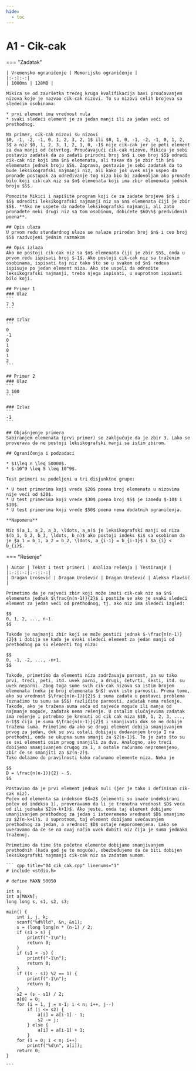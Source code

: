 ```yaml
---
hide:
  - toc
---
```


# A1 - Cik-cak

=== "Zadatak"
	
	| Vremensko ograničenje | Memorijsko ograničenje |
	|:-:|:-:|
	| 1000ms | 128MB |
	
	Mikica se od završetka trećeg kruga kvalifikacija bavi proučavanjem nizova koje je nazvao cik-cak nizovi. To su nizovi celih brojeva sa sledećim osobinama:
	
	* prvi element ima vrednost nula
	* svaki sledeći element je za jedan manji ili za jedan veći od prethodnog.
	
	Na primer, cik-cak nizovi su nizovi
	$0, -1, -2, -1, 0, 1, 2, 3, 2, 1$ ili $0, 1, 0, -1, -2, -1, 0, 1, 2, 3$ a niz $0, 1, 2, 3, 1, 2, 1, 0, -1$ nije cik-cak jer je peti element za dva manji od četvrtog. Proučavajući cik-cak nizove, Mikica je sebi postavio zadatak da za zadati prirodni broj $n$ i ceo broj $S$ odredi cik-cak niz koji ima $n$ elemenata, ali takav da je zbir tih $n$ elemenata jednak broju $S$. Zapravo, postavio je sebi zadatak da to bude leksikografski najmanji niz, ali kako još uvek nije uspeo da pronađe postupak za određivanje tog niza bio bi zadovoljan ako pronađe bilo koji cik-cak niz sa $n$ elemenata koji ima zbir elemenata jednak broju $S$.
	
	Pomozite Mikici i napišite program koji će za zadate brojeve $n$ i  $S$ odrediti leksikografski najmanji niz sa $n$ elemenata čiji je zbir $S$. **Ako ne uspete da nađete leksikografski najmanji, ali zato pronađete neki drugi niz sa tom osobinom, dobićete $60\%$ predviđenih poena**.
	
	## Opis ulaza
	U prvom redu standardnog ulaza se nalaze prirodan broj $n$ i ceo broj $S$ razdvojeni jednim razmakom
	
	## Opis izlaza
	Ako ne postoji cik-cak niz sa $n$ elemenata čiji je zbir $S$, onda u prvom redu ispisati broj $-1$. Ako postoji cik-cak niz sa traženim osobinama, ispisati taj niz tako što se u svakom od $n$ redova ispisuje po jedan element niza. Ako ste uspeli da odredite leksikografski najmanji, treba njega ispisati, u suprotnom ispisati bilo koji.
	
	## Primer 1
	### Ulaz
	```
	7 3
	```
	
	### Izlaz
	```
	0
	-1
	0
	1
	0
	1
	2
	```
	
	## Primer 2
	### Ulaz
	```
	3 100
	```
	
	### Izlaz
	```
	-1
	```
	
	## Objašnjenje primera
	Sabiranjem elemenata (prvi primer) se zaključuje da je zbir 3. Lako se proverava da ne postoji leksikografski manji sa istim zbirom.
	
	## Ograničenja i podzadaci
	
	* $1\leq n \leq 50000$.
	* $-10^9 \leq S \leq 10^9$.
	
	Test primeri su podeljeni u tri disjunktne grupe:
	
	* U test primerima koji vrede $20$ poena broj elemenata u nizovima nije veći od $20$.
	* U test primerima koji vrede $30$ poena broj $S$ je između $-10$ i $10$.
	* U test primerima koji vrede $50$ poena nema dodatnih ograničenja. 
	
	**Napomena**
	
	Niz $(a_1, a_2, a_3, \ldots, a_n)$ je leksikografski manji od niza  $(b_1, b_2, b_3, \ldots, b_n)$ ako postoji indeks $i$ sa osobinom da je $a_1 = b_1, a_2 = b_2, \ldots, a_{i-1} = b_{i-1}$ i $a_{i} < b_{i}$.
	
	
=== "Rešenje"
	
	| Autor | Tekst i test primeri | Analiza rеšenja | Testiranje |
	|:-:|:-:|:-:|:-:|
	| Dragan Urošević | Dragan Urošević | Dragan Urošević | Aleksa Plavšić |
	
	Primetimo da je najveći zbir koji može imati cik-cak niz sa $n$ elemenata jednak $\frac{n(n-1)}{2}$ i postiže se ako je svaki sledeći element za jedan veći od prethodnog, tj. ako niz ima sledeći izgled:
	
	$$
	0, 1, 2, ..., n-1.
	$$
	
	Takođe je najmanji zbir koji se može postići jednak $-\frac{n(n-1)}{2}$ i dobija se kada je svaki sledeći element za jedan manji od prethodnog pa su elementi tog niza:
	
	$$
	0, -1, -2, ..., -n+1.
	$$
	
	Takođe, primetimo da elementi niza zadržavaju parnost, pa su tako prvi, treći, peti, itd. uvek parni, a drugi, četvrti, šesti, itd. su uvek neparni. Zbog toga sume svih cik-cak nizova sa istim brojem elemenata (neka je broj elemenata $n$) uvek iste parnosti. Prema tome, ako su vrednost $\frac{n(n-1)}{2}$ i suma zadata u postavci problema (označimo tu sumu sa $S$) različite parnosti, zadatak nema rešenje. Takođe, ako je tražena suma veća od najveće moguće ili manja od najmanje moguće, zadatak nema rešenje. U ostalim slučajevima zadatak ima rešenje i potrebno je krenuti od cik cak niza $$0, 1, 2, 3, ..., n-1$$ čija je suma $\frac{n(n-1)}{2}$ i smanjivati dok se ne dobije tražena suma. Primetimo da ako se drugi element dobija smanjivanjem prvog za jedan, dok se svi ostali dobijaju dodavanjem broja 1 na prethodni, onda se ukupna suma smanji za $2(n-1)$. To je zato što su se svi elementi osim prvog smanjili za dva. Analogno, ako treći dobijemo smanjivanjem drugog za 1, a ostale računamo nepromenjeno, zbir će se smanjiti za $2(n-2)$. 
	Tako dolazmo do pravilnosti kako računamo elemente niza. Neka je 
	
	$$
	D = \frac{n(n-1)}{2} - S.
	$$
	
	Postavimo da je prvi element jednak nuli (jer je tako i definisan cik-cak niz).
	Počev od elementa sa indeksom $k=2$ (elementi su inače indeksirani počev od indeksa 1), proveravamo da li je trenutna vrednost $D$ veća od ili jednaka $2(n-k+1)$. Ako jeste, onda taj element dobijamo umanjivanjem prethodnog za jedan i istovremeno vrednost $D$ smanjimo za $2(n-k+1)$. U suprotnom, taj element dobijamo uvećavanjem prethodnog za jedan, a vrednost $D$ ostaje neporomenjena. Lako se uveravamo da će se na ovaj način uvek dobiti niz čija je suma jednaka traženoj. 
	
	Primetimo da time što početne elemente dobijamo smanjivanjem prethodnih (kada god je to moguće), obezbeđujemo da će biti dobijen leksikografski najmanji cik-cak niz sa zadatom sumom.
	
	``` cpp title="04_cik_cak.cpp" linenums="1"
	# include <stdio.h>
	
	# define MAXN 50050
	
	int n;
	int a[MAXN];
	long long s, s1, s2, s3;
	
	main() {
		int i, j, k;
		scanf("%d%lld", &n, &s1);
		s = (long long)n * (n-1) / 2;
		if (s1 > s) {
			printf("-1\n");
			return 0;
		}
		if (s1 < -s) {
			printf("-1\n");
			return 0;
		}
		if ((s - s1) %2 == 1) {
			printf("-1\n");
			return 0;
		}
		s2 = (s - s1) / 2;
		a[0] = 0;
		for (i = 1, j = n-1; i < n; i++, j--) 
			if (j <= s2) {
				a[i] = a[i-1] - 1;
				s2 -= j;
			} else {
				a[i] = a[i-1] + 1;
			}
		for (i = 0; i < n; i++)
			printf("%d\n", a[i]);
		return 0;
	}

	```
